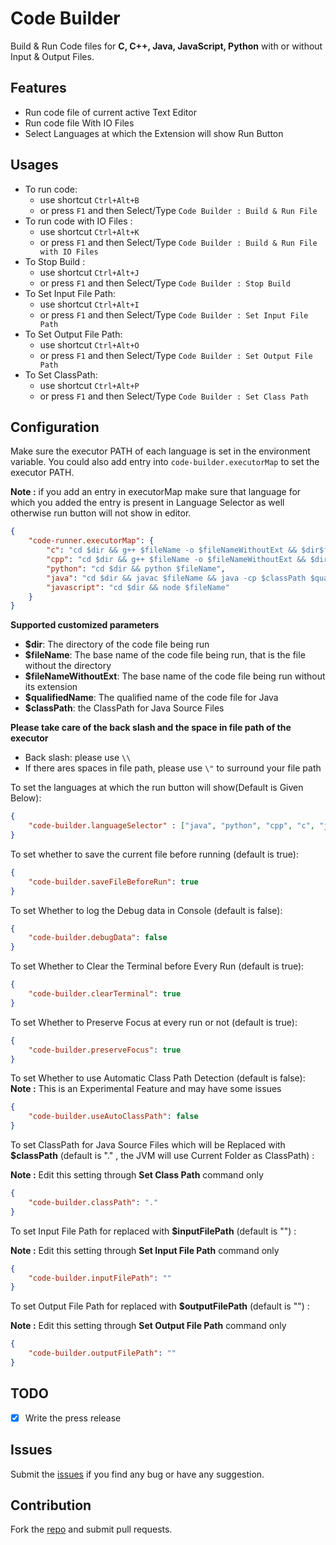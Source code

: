 # Code Builder
Build & Run Code files for **C, C++, Java, JavaScript, Python** with or without Input & Output Files.


## Features

* Run code file of current active Text Editor
* Run code file With IO Files
* Select Languages at which the Extension will show Run Button

## Usages

* To run code:
  * use shortcut `Ctrl+Alt+B`
  * or press `F1` and then Select/Type `Code Builder : Build & Run File`
* To run code with IO Files :
  * use shortcut `Ctrl+Alt+K`
  * or press `F1` and then Select/Type `Code Builder : Build & Run File with IO Files`
* To Stop Build :
  * use shortcut `Ctrl+Alt+J`
  * or press `F1` and then Select/Type `Code Builder : Stop Build`
* To Set Input File Path:
  * use shortcut `Ctrl+Alt+I`
  * or press `F1` and then Select/Type `Code Builder : Set Input File Path`
* To Set Output File Path:
  * use shortcut `Ctrl+Alt+O`
  * or press `F1` and then Select/Type `Code Builder : Set Output File Path`
* To Set ClassPath:
  * use shortcut `Ctrl+Alt+P`
  * or press `F1` and then Select/Type `Code Builder : Set Class Path`

## Configuration

Make sure the executor PATH of each language is set in the environment variable.
You could also add entry into `code-builder.executorMap` to set the executor PATH.

**Note :** if you add an entry in executorMap make sure that language for which you added the entry is present in Language Selector as well otherwise run button will not show in editor.
```json
{
    "code-runner.executorMap": {
		"c": "cd $dir && g++ $fileName -o $fileNameWithoutExt && $dir$fileNameWithoutExt",
		"cpp": "cd $dir && g++ $fileName -o $fileNameWithoutExt && $dir$fileNameWithoutExt",
		"python": "cd $dir && python $fileName",
		"java": "cd $dir && javac $fileName && java -cp $classPath $qualifiedName",
		"javascript": "cd $dir && node $fileName"
    }
}
```

**Supported customized parameters**
  * **$dir**: The directory of the code file being run
  * **$fileName**: The base name of the code file being run, that is the file without the directory
  * **$fileNameWithoutExt**: The base name of the code file being run without its extension
  * **$qualifiedName**: The qualified name of the code file for Java
  * **$classPath**: the ClassPath for Java Source Files

**Please take care of the back slash and the space in file path of the executor**
  * Back slash: please use `\\`
  * If there ares spaces in file path, please use `\"` to surround your file path

To set the languages at which the run button will show(Default is Given Below):
```json
{
	"code-builder.languageSelector" : ["java", "python", "cpp", "c", "javascript"]
}
```

To set whether to save the current file before running (default is true):
```json
{
    "code-builder.saveFileBeforeRun": true
}
```

To set Whether to log the Debug data in Console (default is false):
```json
{
    "code-builder.debugData": false
}
```

To set Whether to Clear the Terminal before Every Run (default is true):
```json
{
    "code-builder.clearTerminal": true
}
```

To set Whether to Preserve Focus at every run or not (default is true):
```json
{
    "code-builder.preserveFocus": true
}
```

To set Whether to use Automatic Class Path Detection (default is false):
**Note :** This is an Experimental Feature and may have some issues
```json
{
    "code-builder.useAutoClassPath": false
}
```

To set ClassPath for Java Source Files which will be Replaced with **$classPath** (default is "." , the JVM will use Current Folder as ClassPath) :

**Note :** Edit this setting through **Set Class Path** command only

```json
{
    "code-builder.classPath": "."
}
```
To set Input File Path for replaced with **$inputFilePath** (default is "") :

**Note :** Edit this setting through **Set Input File Path** command only

```json
{
    "code-builder.inputFilePath": ""
}
```

To set Output File Path for replaced with **$outputFilePath** (default is "") :

**Note :** Edit this setting through **Set Output File Path** command only

```json
{
    "code-builder.outputFilePath": ""
}
```

## TODO
- [x] Write the press release

## Issues
Submit the [issues](https://github.com/YaduAhuja/Code-Builder/issues) if you find any bug or have any suggestion.

## Contribution
Fork the [repo](https://github.com/YaduAhuja/Code-Builder) and submit pull requests.